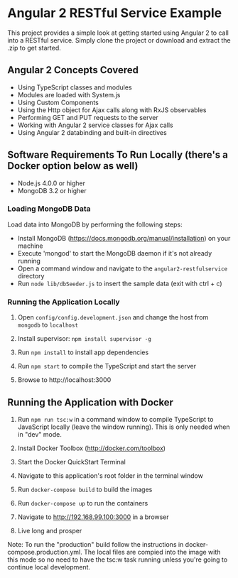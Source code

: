 # Angular 2 RESTful Service Example

This project provides a simple look at getting started using Angular 2 
to call into a RESTful service. Simply clone the project or download and extract the .zip to get started. 

## Angular 2 Concepts Covered

* Using TypeScript classes and modules
* Modules are loaded with System.js
* Using Custom Components
* Using the Http object for Ajax calls along with RxJS observables
* Performing GET and PUT requests to the server
* Working with Angular 2 service classes for Ajax calls
* Using Angular 2 databinding and built-in directives

## Software Requirements To Run Locally (there's a Docker option below as well)

* Node.js 4.0.0 or higher
* MongoDB 3.2 or higher

### Loading MongoDB Data

Load data into MongoDB by performing the following steps:

* Install MongoDB (https://docs.mongodb.org/manual/installation) on your machine
* Execute 'mongod' to start the MongoDB daemon if it's not already running
* Open a command window and navigate to the `angular2-restfulservice` directory 
* Run `node lib/dbSeeder.js` to insert the sample data (exit with ctrl + c)

### Running the Application Locally

1. Open `config/config.development.json` and change the host from `mongodb` to `localhost`

1. Install supervisor: `npm install supervisor -g`

1. Run `npm install` to install app dependencies

1. Run `npm start` to compile the TypeScript and start the server

1. Browse to http://localhost:3000

## Running the Application with Docker

1. Run `npm run tsc:w` in a command window to compile TypeScript to JavaScript locally (leave the window running). This is only needed when in "dev" mode.

1. Install Docker Toolbox (http://docker.com/toolbox)

1. Start the Docker QuickStart Terminal

1. Navigate to this application's root folder in the terminal window

1. Run `docker-compose build` to build the images

1. Run `docker-compose up` to run the containers

1. Navigate to http://192.168.99.100:3000 in a browser

1. Live long and prosper

Note: To run the "production" build follow the instructions in docker-compose.production.yml. The local files are compied into
the image with this mode so no need to have the tsc:w task running unless you're going to continue local development.
